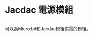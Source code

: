 # Jacdac 電源模組

<figure><img src="https://microsoft.github.io/jacdac-docs/images/devices/kittenbot/powerv10.catalog.jpg" alt=""><figcaption></figcaption></figure>

可以為Micro:bit和Jacdac模組供電的模組。
